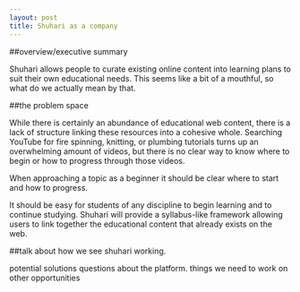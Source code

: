 ```yaml
---
layout: post
title: Shuhari as a company
---
```


##overview/executive summary

Shuhari allows people to curate existing online content into learning plans to suit their own educational needs. This seems like a bit of a mouthful, so what do we actually mean by that. 


##the problem space

While there is certainly an abundance of educational web content, there is a lack of structure linking these resources into a cohesive whole. Searching YouTube for fire spinning, knitting, or plumbing tutorials turns up an overwhelming amount of videos, but there is no clear way to know where to begin or how to progress through those videos. 

When approaching a topic as a beginner it should be clear where to start and how to progress. 

It should be easy for students of any discipline to begin learning and to continue studying. Shuhari will provide a syllabus-like framework allowing users to link together the educational content that already exists on the web.


##talk about how we see shuhari working.



potential solutions
questions about the platform. things we need to work on
other opportunities
